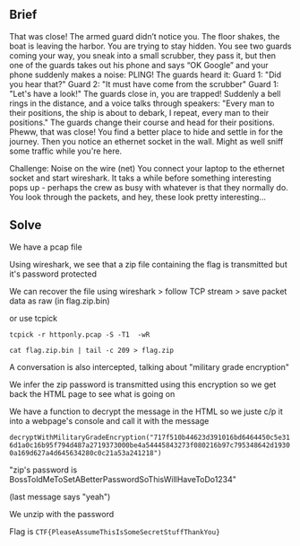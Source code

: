 ## Brief

That was close! The armed guard didn’t notice you. The floor shakes, the boat is leaving the harbor. You are trying to stay hidden. You see two guards coming your way, you sneak into a small scrubber, they pass it, but then one of the guards takes out his phone and says “OK Google” and your phone suddenly makes a noise: PLING! The guards heard it: Guard 1: "Did you hear that?" Guard 2: "It must have come from the scrubber" Guard 1: "Let's have a look!" The guards close in, you are trapped! Suddenly a bell rings in the distance, and a voice talks through speakers: "Every man to their positions, the ship is about to debark, I repeat, every man to their positions." The guards change their course and head for their positions. Pheww, that was close! You find a better place to hide and settle in for the journey. Then you notice an ethernet socket in the wall. Might as well sniff some traffic while you're here.

Challenge: Noise on the wire (net)
You connect your laptop to the ethernet socket and start wireshark. It taks a while before something interesting pops up - perhaps the crew as busy with whatever is that they normally do. You look through the packets, and hey, these look pretty interesting...

## Solve

We have a pcap file

Using wireshark, we see that a zip file containing the flag is transmitted but it's password protected

We can recover the file using wireshark > follow TCP stream > save packet data as raw (in flag.zip.bin)

or use tcpick

`tcpick -r httponly.pcap -S -T1  -wR`

`cat flag.zip.bin | tail -c 209 > flag.zip`

A conversation is also intercepted, talking about "military grade encryption"

We infer the zip password is transmitted using this encryption so we get back the HTML page to see what is going on

We have a function to decrypt the message in the HTML so we juste c/p it into a webpage's console and call it with the message

`decryptWithMilitaryGradeEncryption("717f510b44623d391016bd6464450c5e316d1a0c16b95f794d487a2719373000be4a54445843273f080216b97c795348642d19300a169d627a4d645634280c0c21a53a241218")`

"zip's password is BossToldMeToSetABetterPasswordSoThisWillHaveToDo1234" 

(last message says "yeah")

We unzip with the password

Flag is `CTF{PleaseAssumeThisIsSomeSecretStuffThankYou}`
